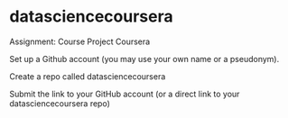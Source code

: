 # datasciencecoursera
Assignment: Course Project Coursera


Set up a Github account (you may use your own name or a pseudonym).

Create a repo called datasciencecoursera

Submit the link to your GitHub account (or a direct link to your datasciencecoursera repo)

